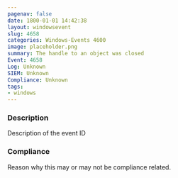 ```yaml
---
pagenav: false
date: 1800-01-01 14:42:38
layout: windowsevent
slug: 4658
categories: Windows-Events 4600
image: placeholder.png
summary: The handle to an object was closed
Event: 4658
Log: Unknown
SIEM: Unknown
Compliance: Unknown
tags:
- windows
---
```


### Description

Description of the event ID

### Compliance

Reason why this may or may not be compliance related.
